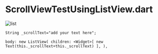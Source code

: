 # ScrollViewTestUsingListView.dart

![list](https://user-images.githubusercontent.com/61331272/79266082-d9b7b900-7eb8-11ea-88a9-730339b7c24d.gif)


`String _scrollText="add your text here";`

`
body: new ListView(
        children: <Widget>[
          new Text(this._scrollText+this._scrollText)
        ],
      ),
`
